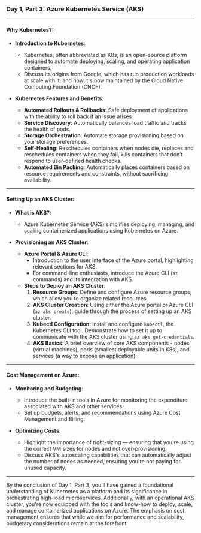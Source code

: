 ### **Day 1, Part 3: Azure Kubernetes Service (AKS)**

---

#### **Why Kubernetes?**:

- **Introduction to Kubernetes**:
  - Kubernetes, often abbreviated as K8s, is an open-source platform designed to automate deploying, scaling, and operating application containers.
  - Discuss its origins from Google, which has run production workloads at scale with it, and how it's now maintained by the Cloud Native Computing Foundation (CNCF).

- **Kubernetes Features and Benefits**:
  - **Automated Rollouts & Rollbacks**: Safe deployment of applications with the ability to roll back if an issue arises.
  - **Service Discovery**: Automatically balances load traffic and tracks the health of pods.
  - **Storage Orchestration**: Automate storage provisioning based on your storage preferences.
  - **Self-Healing**: Reschedules containers when nodes die, replaces and reschedules containers when they fail, kills containers that don’t respond to user-defined health checks.
  - **Automated Bin Packing**: Automatically places containers based on resource requirements and constraints, without sacrificing availability.

---

#### **Setting Up an AKS Cluster**:

- **What is AKS?**:
  - Azure Kubernetes Service (AKS) simplifies deploying, managing, and scaling containerized applications using Kubernetes on Azure.

- **Provisioning an AKS Cluster**:
  - **Azure Portal & Azure CLI**:
    - Introduction to the user interface of the Azure portal, highlighting relevant sections for AKS.
    - For command-line enthusiasts, introduce the Azure CLI (`az` commands) and its integration with AKS.
  - **Steps to Deploy an AKS Cluster**:
    1. **Resource Groups**: Define and configure Azure resource groups, which allow you to organize related resources.
    2. **AKS Cluster Creation**: Using either the Azure portal or Azure CLI (`az aks create`), guide through the process of setting up an AKS cluster.
    3. **Kubectl Configuration**: Install and configure `kubectl`, the Kubernetes CLI tool. Demonstrate how to set it up to communicate with the AKS cluster using `az aks get-credentials`.
    4. **AKS Basics**: A brief overview of core AKS components - nodes (virtual machines), pods (smallest deployable units in K8s), and services (a way to expose an application).

---

#### **Cost Management on Azure**:

- **Monitoring and Budgeting**:
  - Introduce the built-in tools in Azure for monitoring the expenditure associated with AKS and other services.
  - Set up budgets, alerts, and recommendations using Azure Cost Management and Billing.

- **Optimizing Costs**:
  - Highlight the importance of right-sizing — ensuring that you're using the correct VM sizes for nodes and not over-provisioning.
  - Discuss AKS's autoscaling capabilities that can automatically adjust the number of nodes as needed, ensuring you're not paying for unused capacity.

---

By the conclusion of Day 1, Part 3, you'll have gained a foundational understanding of Kubernetes as a platform and its significance in orchestrating high-load microservices. Additionally, with an operational AKS cluster, you're now equipped with the tools and know-how to deploy, scale, and manage containerized applications on Azure. The emphasis on cost management ensures that while we aim for performance and scalability, budgetary considerations remain at the forefront.